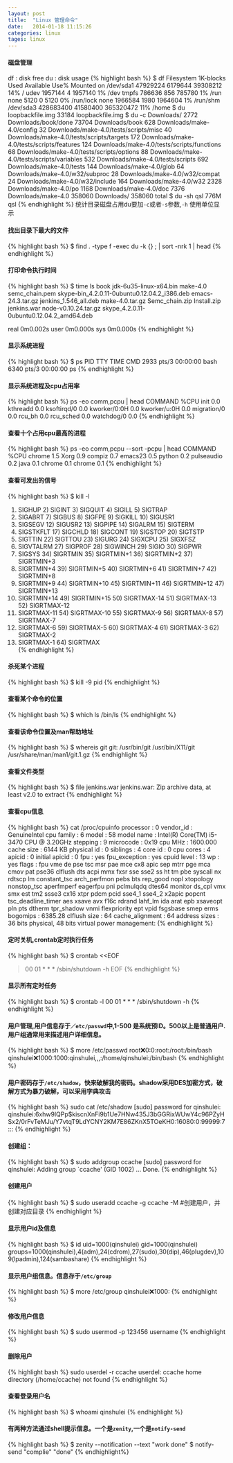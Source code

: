 ```yaml
---
layout: post
title:  "Linux 管理命令"
date:   2014-01-18 11:15:26
categories: linux
tages: linux
---
```


#### 磁盘管理
df : disk free
du : disk usage
{% highlight bash %}
$ df
Filesystem     1K-blocks     Used Available Use% Mounted on
/dev/sda1       47929224  6179644  39308212  14% /
udev             1957144        4   1957140   1% /dev
tmpfs             786636      856    785780   1% /run
none                5120        0      5120   0% /run/lock
none             1966584     1980   1964604   1% /run/shm
/dev/sda3      428683400 41580400 365320472  11% /home
$ du loopbackfile.img 
33184	loopbackfile.img
$ du -c Downloads/
2772	Downloads/book/done
73704	Downloads/book
628	Downloads/make-4.0/config
32	Downloads/make-4.0/tests/scripts/misc
40	Downloads/make-4.0/tests/scripts/targets
172	Downloads/make-4.0/tests/scripts/features
124	Downloads/make-4.0/tests/scripts/functions
68	Downloads/make-4.0/tests/scripts/options
88	Downloads/make-4.0/tests/scripts/variables
532	Downloads/make-4.0/tests/scripts
692	Downloads/make-4.0/tests
144	Downloads/make-4.0/glob
64	Downloads/make-4.0/w32/subproc
28	Downloads/make-4.0/w32/compat
24	Downloads/make-4.0/w32/include
164	Downloads/make-4.0/w32
2328	Downloads/make-4.0/po
1168	Downloads/make-4.0/doc
7376	Downloads/make-4.0
358060	Downloads/
358060	total
$ du -sh qsl
776M	qsl
{% endhighlight %}
统计目录磁盘占用du要加`-c`或者`-s`参数,`-h` 使用单位显示

#### 找出目录下最大的文件
{% highlight bash %}
$ find . -type f -exec du -k {} \; | sort -nrk 1 | head
{% endhighlight %}

#### 打印命令执行时间
{% highlight bash %}
$ time ls
book               jdk-6u35-linux-x64.bin  make-4.0              semc_chain.pem                             skype-bin_4.2.0.11-0ubuntu0.12.04.2_i386.deb
emacs-24.3.tar.gz  jenkins_1.546_all.deb   make-4.0.tar.gz       Semc_chain.zip
Install.zip        jenkins.war             node-v0.10.24.tar.gz  skype_4.2.0.11-0ubuntu0.12.04.2_amd64.deb

real	0m0.002s
user	0m0.000s
sys	0m0.000s
{% endhighlight %}

#### 显示系统进程
{% highlight bash %}
$ ps
  PID TTY          TIME CMD
 2933 pts/3    00:00:00 bash
 6340 pts/3    00:00:00 ps
{% endhighlight %}

#### 显示系统进程及cpu占用率
{% highlight bash %}
ps -eo comm,pcpu | head
COMMAND         %CPU
init             0.0
kthreadd         0.0
ksoftirqd/0      0.0
kworker/0:0H     0.0
kworker/u:0H     0.0
migration/0      0.0
rcu_bh           0.0
rcu_sched        0.0
watchdog/0       0.0
{% endhighlight %}


#### 查看十个占用cpu最高的进程
{% highlight bash %}
ps -eo comm,pcpu --sort -pcpu | head
COMMAND         %CPU
chrome           1.5
Xorg             0.9
compiz           0.7
emacs23          0.5
python           0.2
pulseaudio       0.2
java             0.1
chrome           0.1
chrome           0.1
{% endhighlight %}

#### 查看可发出的信号
{% highlight bash %}
$ kill -l
 1) SIGHUP	 2) SIGINT	 3) SIGQUIT	 4) SIGILL	 5) SIGTRAP
 6) SIGABRT	 7) SIGBUS	 8) SIGFPE	 9) SIGKILL	10) SIGUSR1
11) SIGSEGV	12) SIGUSR2	13) SIGPIPE	14) SIGALRM	15) SIGTERM
16) SIGSTKFLT	17) SIGCHLD	18) SIGCONT	19) SIGSTOP	20) SIGTSTP
21) SIGTTIN	22) SIGTTOU	23) SIGURG	24) SIGXCPU	25) SIGXFSZ
26) SIGVTALRM	27) SIGPROF	28) SIGWINCH	29) SIGIO	30) SIGPWR
31) SIGSYS	34) SIGRTMIN	35) SIGRTMIN+1	36) SIGRTMIN+2	37) SIGRTMIN+3
38) SIGRTMIN+4	39) SIGRTMIN+5	40) SIGRTMIN+6	41) SIGRTMIN+7	42) SIGRTMIN+8
43) SIGRTMIN+9	44) SIGRTMIN+10	45) SIGRTMIN+11	46) SIGRTMIN+12	47) SIGRTMIN+13
48) SIGRTMIN+14	49) SIGRTMIN+15	50) SIGRTMAX-14	51) SIGRTMAX-13	52) SIGRTMAX-12
53) SIGRTMAX-11	54) SIGRTMAX-10	55) SIGRTMAX-9	56) SIGRTMAX-8	57) SIGRTMAX-7
58) SIGRTMAX-6	59) SIGRTMAX-5	60) SIGRTMAX-4	61) SIGRTMAX-3	62) SIGRTMAX-2
63) SIGRTMAX-1	64) SIGRTMAX	
{% endhighlight %}

#### 杀死某个进程
{% highlight bash %}
$ kill -9 pid
{% endhighlight %}

#### 查看某个命令的位置
{% highlight bash %}
$ which ls
/bin/ls
{% endhighlight %}

#### 查看该命令位置及man帮助地址
{% highlight bash %}
$ whereis git
git: /usr/bin/git /usr/bin/X11/git /usr/share/man/man1/git.1.gz
{% endhighlight %}

#### 查看文件类型
{% highlight bash %}
$ file jenkins.war 
jenkins.war: Zip archive data, at least v2.0 to extract
{% endhighlight %}

#### 查看cpu信息
{% highlight bash %}
cat /proc/cpuinfo 
processor	: 0
vendor_id	: GenuineIntel
cpu family	: 6
model		: 58
model name	: Intel(R) Core(TM) i5-3470 CPU @ 3.20GHz
stepping	: 9
microcode	: 0x19
cpu MHz		: 1600.000
cache size	: 6144 KB
physical id	: 0
siblings	: 4
core id		: 0
cpu cores	: 4
apicid		: 0
initial apicid	: 0
fpu		: yes
fpu_exception	: yes
cpuid level	: 13
wp		: yes
flags		: fpu vme de pse tsc msr pae mce cx8 apic sep mtrr pge mca cmov pat pse36 clflush dts acpi mmx fxsr sse sse2 ss ht tm pbe syscall nx rdtscp lm constant_tsc arch_perfmon pebs bts rep_good nopl xtopology nonstop_tsc aperfmperf eagerfpu pni pclmulqdq dtes64 monitor ds_cpl vmx smx est tm2 ssse3 cx16 xtpr pdcm pcid sse4_1 sse4_2 x2apic popcnt tsc_deadline_timer aes xsave avx f16c rdrand lahf_lm ida arat epb xsaveopt pln pts dtherm tpr_shadow vnmi flexpriority ept vpid fsgsbase smep erms
bogomips	: 6385.28
clflush size	: 64
cache_alignment	: 64
address sizes	: 36 bits physical, 48 bits virtual
power management:
{% endhighlight %}

#### 定时关机,crontab定时执行任务
{% highlight bash %}
$ crontab <<EOF
> 00 01 * * * /sbin/shutdown -h
> EOF
{% endhighlight %}

#### 显示所有定时任务
{% highlight bash %}
$ crontab -l
00 01 * * * /sbin/shutdown -h
{% endhighlight %}

#### 用户管理,用户信息存于`／etc/passwd`中,1-500 是系统预ID。500以上是普通用户.用户组通常用来描述用户详细信息。
{% highlight bash %}
$  more /etc/passwd
root:x:0:0:root:/root:/bin/bash
qinshulei:x:1000:1000:qinshulei,,,:/home/qinshulei:/bin/bash
{% endhighlight %}

#### 用户密码存于`/etc/shadow`，快来破解我的密码。shadow采用DES加密方式，破解方式为暴力破解，可以采用字典攻击
{% highlight bash %}
sudo cat /etc/shadow
[sudo] password for qinshulei:
qinshulei:$6$xhw9lQPp$kiscnXnFi9b1Ue7HNw435J3bGGRixWUwY4c96PZyHSx2/0rFvTeMJu/Y7vtqT9LdYCNY2KM7E86ZKnX5TOeKH0:16080:0:99999:7:::
{% endhighlight %}

#### 创建组：
{% highlight bash %}
$ sudo addgroup ccache
[sudo] password for qinshulei: 
Adding group `ccache' (GID 1002) ...
Done.
{% endhighlight %}

#### 创建用户
{% highlight bash %}
$ sudo useradd ccache -g ccache -M
#创建用户，并创建对应目录
{% endhighlight %}

#### 显示用户id及信息
{% highlight bash %}
$ id
uid=1000(qinshulei) gid=1000(qinshulei) groups=1000(qinshulei),4(adm),24(cdrom),27(sudo),30(dip),46(plugdev),109(lpadmin),124(sambashare)
{% endhighlight %}

#### 显示用户组信息。信息存于`/etc/group`
{% highlight bash %}
$ more /etc/group
qinshulei:x:1000:
{% endhighlight %}

#### 修改用户信息
{% highlight bash %}
$ sudo usermod -p 123456 username
{% endhighlight %}


#### 删除用户
{% highlight bash %}
sudo userdel -r ccache
userdel: ccache home directory (/home/ccache) not found
{% endhighlight %}

#### 查看登录用户名
{% highlight bash %}
$ whoami
qinshulei
{% endhighlight %}


#### 有两种方法通过shell提示信息。一个是`zenity`,一个是`notify-send`
{% highlight bash %}
$ zenity --notification --text "work done"
$ notify-send "complie" "done"
{% endhighlight%}
